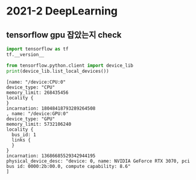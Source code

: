 # 2021-2 DeepLearning

## tensorflow gpu 잡았는지 check
```python
import tensorflow as tf
tf.__version__
```
```python
from tensorflow.python.client import device_lib
print(device_lib.list_local_devices())
```
```
[name: "/device:CPU:0"
device_type: "CPU"
memory_limit: 268435456
locality {
}
incarnation: 18048418793289264508
, name: "/device:GPU:0"
device_type: "GPU"
memory_limit: 5732106240
locality {
  bus_id: 1
  links {
  }
}
incarnation: 13686685529342944195
physical_device_desc: "device: 0, name: NVIDIA GeForce RTX 3070, pci bus id: 0000:2b:00.0, compute capability: 8.6"
]
```
